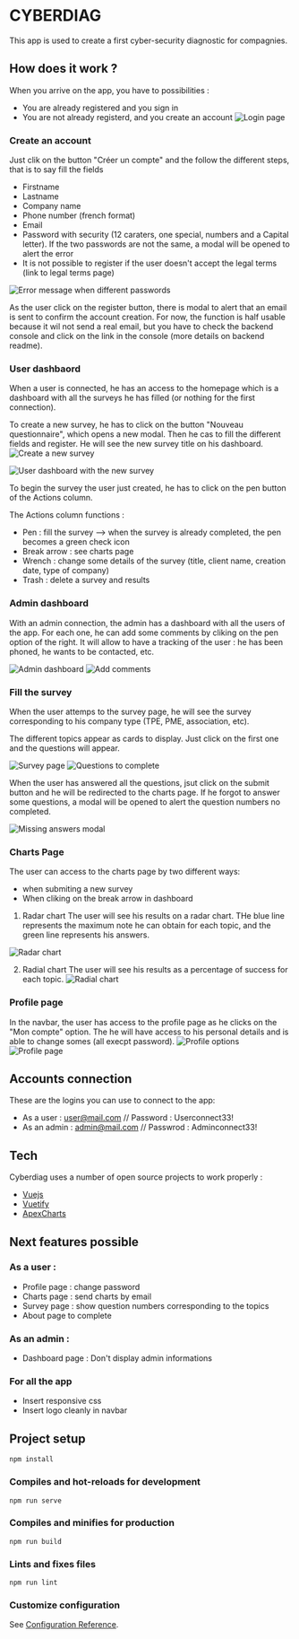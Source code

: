 # CYBERDIAG
This app is used to create a first cyber-security diagnostic for compagnies.

## How does it work ?

When you arrive on the app, you have to possibilities :
- You are already registered and you sign in
- You are not already registerd, and you create an account
![Login page](Screenshots/Login.png)

### Create an account 
Just clik on the button "Créer un compte" and the follow the different steps, that is to say fill the fields
- Firstname
- Lastname
- Company name
- Phone number (french format)
- Email 
- Password with security (12 caraters, one special, numbers and a Capital letter). If the two passwords are not the same, a modal will be opened to alert the error
- It is not possible to register if the user doesn't accept the legal terms (link to legal terms page)

![Error message when different passwords](Screenshots/Register.png)


As the user click on the register button, there is modal to alert that an email is sent to confirm the account creation.
For now, the function is half usable because it wil not send a real email, but you have to check the backend console and click on the link in the console (more details on backend readme).


### User dashbaord
When a user is connected, he has an access to the homepage which is a dashboard with all the surveys he has filled (or nothing for the first connection).

To create a new survey, he has to click on the button "Nouveau questionnaire", which opens a new modal. Then he cas to fill the different fields and register.
He will see the new survey title on his dashboard.
![Create a new survey](Screenshots/NewSurvey.png)

![User dashboard with the new survey](Screenshots/UserDashboard.png)

To begin the survey the user just created, he has to click on the pen button of the Actions column. 

The Actions column functions :
- Pen : fill the survey --> when the survey is already completed, the pen becomes a green check icon
- Break arrow : see charts page
- Wrench : change some details of the survey (title, client name, creation date, type of company)
- Trash : delete a survey and results

### Admin dashboard

With an admin connection, the admin has a dashboard with all the users of the app.
For each one, he can add some comments by cliking on the pen option of the right. It will allow to have a tracking of the user : he has been phoned, he wants to be contacted, etc.

![Admin dashboard](Screenshots/AdminDashboard.png)
![Add comments](Screenshots/AddComments.png)

### Fill the survey

When the user attemps to the survey page, he will see the survey corresponding to his company type (TPE, PME, association, etc).

The different topics appear as cards to display. Just click on the first one and the questions will appear.

![Survey page](Screenshots/SurveyPage.png)
![Questions to complete](Screenshots/surveyPage2.png)

When the user has answered all the questions, jsut click on the submit button and he will be redirected to the charts page.
If he forgot to answer some questions, a modal will be opened to alert the question numbers no completed.

![Missing answers modal](Screenshots/MissingAnswers.png)

### Charts Page

The user can access to the charts page by two different ways:
- when submiting a new survey
- When cliking on the break arrow in dashboard

1. Radar chart
The user will see his results on a radar chart. THe blue line represents the maximum note he can obtain for each topic, and the green line represents his answers.

![Radar chart](Screenshots/RadarChart.png)

2. Radial chart
The user will see his results as a percentage of success for each topic.
![Radial chart](Screenshots/RadialChart.png)

### Profile page

In the navbar, the user has access to the profile page as he clicks on the "Mon compte" option.
The he will have access to his personal details and is able to change somes (all execpt password).
![Profile options](Screenshots/ProfileOptions.png)
![Profile page](Screenshots/Account.png)


## Accounts connection

These are the logins you can use to connect to the app:
- As a user : user@mail.com // Password : Userconnect33!
- As an admin : admin@mail.com   // Passwrod : Adminconnect33!

## Tech
Cyberdiag uses a number of open source projects to work properly :
 - [Vuejs](https://vuejs.org/)
 - [Vuetify](https://vuetifyjs.com/en/) 
 - [ApexCharts](https://apexcharts.com/)


## Next features possible
### As a user :
- Profile page : change password
- Charts page : send charts by email
- Survey page : show question numbers corresponding to the topics
- About page to complete

### As an admin :
- Dashboard page : Don't display admin informations


### For all the app
- Insert responsive css
- Insert logo cleanly in navbar

## Project setup
```
npm install
```

### Compiles and hot-reloads for development
```
npm run serve
```

### Compiles and minifies for production
```
npm run build
```

### Lints and fixes files
```
npm run lint
```

### Customize configuration
See [Configuration Reference](https://cli.vuejs.org/config/).
